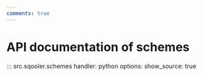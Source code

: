 ```yaml
---
comments: true
---
```


# API documentation of schemes

::: src.sqooler.schemes
    handler: python 
    options:
      show_source: true